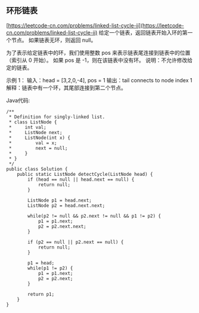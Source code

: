 ## 环形链表
[https://leetcode-cn.com/problems/linked-list-cycle-ii](https://leetcode-cn.com/problems/linked-list-cycle-ii)
给定一个链表，返回链表开始入环的第一个节点。 如果链表无环，则返回 null。

为了表示给定链表中的环，我们使用整数 pos 来表示链表尾连接到链表中的位置（索引从 0 开始）。 如果 pos 是 -1，则在该链表中没有环。
说明：不允许修改给定的链表。

示例 1：
输入：head = [3,2,0,-4], pos = 1
输出：tail connects to node index 1
解释：链表中有一个环，其尾部连接到第二个节点。

Java代码:
```
/**
 * Definition for singly-linked list.
 * class ListNode {
 *     int val;
 *     ListNode next;
 *     ListNode(int x) {
 *         val = x;
 *         next = null;
 *     }
 * }
 */
public class Solution {
    public static ListNode detectCycle(ListNode head) {
        if (head == null || head.next == null) {
            return null;
        }

        ListNode p1 = head.next;
        ListNode p2 = head.next.next;

        while(p2 != null && p2.next != null && p1 != p2) {
            p1 = p1.next;
            p2 = p2.next.next;
        }
        
        if (p2 == null || p2.next == null) {
            return null;
        }

        p1 = head;
        while(p1 != p2) {
            p1 = p1.next;
            p2 = p2.next;
        }

        return p1;
    }
}
```
